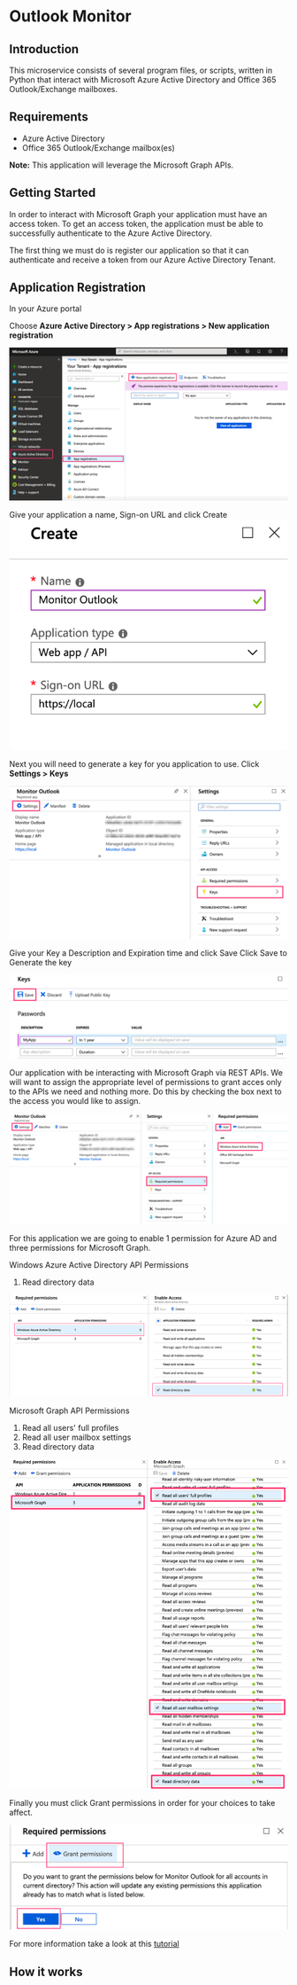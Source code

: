 # Outlook Monitor

## Introduction

This microservice consists of several program files, or scripts, written in Python that interact 
with Microsoft Azure Active Directory and Office 365 Outlook/Exchange mailboxes.

## Requirements
* Azure Active Directory
* Office 365 Outlook/Exchange mailbox(es)

**Note:** This application will leverage the Microsoft Graph APIs.

## Getting Started
In order to interact with Microsoft Graph your application must have an access token. 
To get an access token, the application must be able to successfully authenticate to the 
Azure Active Directory.  

The first thing we must do is register our application so that it can authenticate and 
receive a token from our Azure Active Directory Tenant.

## Application Registration

In your Azure portal

Choose **Azure Active Directory > App registrations > New application registration**

![APP REGISTRATION][logo1]

[logo1]: https://github.com/clintmann/exchange-monitor/blob/master/images/App_registration.gif "App Registration"
 
Give your application a name, Sign-on  URL and click Create
![CREATE APP][logo2]

[logo2]: https://github.com/clintmann/exchange-monitor/blob/master/images/Create_app.gif "Create App"
 
Next you will need to generate a key for you application to use. 
Click **Settings > Keys**

![GENERATE KEY][logo3]

[logo3]: https://github.com/clintmann/exchange-monitor/blob/master/images/Settings_generate_key.gif "Generate Key"

Give your Key a Description and Expiration time and click Save Click Save to Generate the key

![KEYS][logo4]

[logo4]: https://github.com/clintmann/exchange-monitor/blob/master/images/Keys.gif "Key"
 
Our application with be interacting with Microsoft Graph via REST APIs. We will want to assign the appropriate level of permissions to grant acces only to the APIs we need and nothing more. 
Do this by checking the box next to the access you would like to assign. 


![REQUIRED PERMISSION][logo6]

[logo6]: https://github.com/clintmann/exchange-monitor/blob/master/images/Required_permission.gif "Required Permission"

For this application we are going to enable 1 permission for Azure AD and three permissions for Microsoft Graph.

Windows Azure Active Directory API Permissions
1. Read directory data


![AD Access][logo7]

[logo7]: https://github.com/clintmann/exchange-monitor/blob/master/images/Enable_Access_AzureAD.gif "AD Access"
 

Microsoft Graph API Permissions
1. Read all users' full profiles
2. Read all user mailbox settings
3. Read directory data


![Graph Access][logo8]

[logo8]: https://github.com/clintmann/exchange-monitor/blob/master/images/Enable_Access_Graph.gif "Graph Access"
 
 
Finally you must click Grant permissions in order for your choices to take affect.


![Grant Permissions][logo9]

[logo9]: https://github.com/clintmann/exchange-monitor/blob/master/images/Grant_permissions.gif "Grant Permissions"
 


For more information take a look at this [tutorial](https://docs.microsoft.com/en-us/azure/active-directory-b2c/tutorial-register-applications#register-a-web-app)

## How it works


